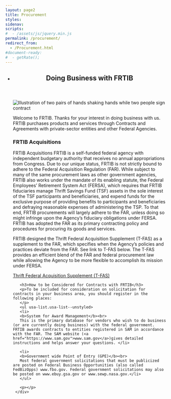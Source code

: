 ```yaml
---
layout: page2
title: Procurement
styles:
sidenav:
scripts:
#  - /assets/js/jquery.min.js
permalink: /procurement/
redirect_from:
  - /Procurement.html
#document-ready:
#  - getRate();
---
```

<ul class="usa-card-group">
  <li class="tablet:grid-col-12 usa-card usa-card--header-first">
  <div class="usa-card__container">
     <header class="usa-card__header">
       <h2 class="usa-card__heading">Doing Business with FRTIB</h2>
     </header>
     <div class="usa-card__media">
       <div class="usa-card__img" >
         <img src="../assets/img/contracts_final.jpg" alt="Illustration of two pairs of hands shaking hands while two people sign contract">
       </div>
     </div>
     <div class="usa-card__body">
       <p>
       Welcome to FRTIB. Thanks for your interest in doing business with us. FRTIB purchases products and services through Contracts and Agreements with private-sector entities and other Federal Agencies.
       </p>
       <h3>FRTIB Acquisitions</h3>
       <p>
       FRTIB Acquisitions FRTIB is a self-funded federal agency with independent budgetary authority that receives no annual appropriations from Congress. Due to our unique status, FRTIB is not strictly bound to adhere to the Federal Acquisition Regulation (FAR). While subject to many of the same procurement laws as other government agencies, FRTIB also works under the mandate of its enabling statute, the Federal Employees’ Retirement System Act (FERSA), which requires that FRTIB fiduciaries manage Thrift Savings Fund (TSF) assets in the sole interest of the TSF participants and beneficiaries, and expend funds for the exclusive purpose of providing benefits to participants and beneficiaries and defraying reasonable expenses of administering the TSP. To that end, FRTIB procurements will largely adhere to the FAR, unless doing so might infringe upon the Agency’s fiduciary obligations under FERSA. FRTIB has adopted the FAR as its primary contracting policy and procedures for procuring its goods and services.
       </p>
       <p>
       FRTIB designed the Thrift Federal Acquisition Supplement (T-FAS) as a supplement to the FAR, which specifies when the Agency’s policies and practices deviate from the FAR. See link to T-FAS below. The T-FAS provides an efficient blend of the FAR and federal procurement law while allowing the Agency to be more flexible to accomplish its mission under FERSA.
       </p>
       <p>
       <a class="usa-button" href="{{site.baseurl}}_pdf/procurement/Thrift_Federal_Acquisition_Supplement_T-FAS.pdf">Thrift Federal Acquisition Supplement (T-FAS)</a>
       </p>

       <h3>How to be Considered for Contracts with FRTIB</h3>
       <p>To be included for consideration on solicitation for contracts in your business area, you should register in the following places:
       </p>
       <ul usa-list.usa-list--unstyled>
       <li>
       <b>System for Award Management</b><br>
       This is the primary database for vendors who wish to do business (or are currently doing business) with the federal government. FRTIB awards contracts to entities registered in SAM in accordance with the FAR. The SAM website (<a href="https://www.sam.gov">www.sam.gov</a>)gives detailed instructions and helps answer your questions. </li>

       <li>
       <b>Government wide Point of Entry (GPE)</b><br>
       Most federal government solicitations that must be publicized are posted on Federal Business Opportunities (also called FedBizOpps) www.fbo.gov. Federal government solicitations may also be posted on www.ebuy.gsa.gov or www.sewp.nasa.gov.</li>
       </ul>

       <p></p>
     </div>
   </div>
   </li>
   </ul>


<!--
## Doing Business with FRTIB
Welcome to FRTIB. Thanks for your interest in doing business with us. FRTIB purchases products and services through Contracts and Agreements with private-sector entities and other Federal Agencies.

FRTIB Acquisitions
FRTIB is a self-funded federal agency with independent budgetary authority that receives no annual appropriations from Congress. Due to our unique status, FRTIB is not strictly bound to adhere to the Federal Acquisition Regulation (FAR). While subject to many of the same procurement laws as other government agencies, FRTIB also works under the mandate of its enabling statute, the Federal Employees’ Retirement System Act (FERSA), which requires that FRTIB fiduciaries manage Thrift Savings Fund (TSF) assets in the sole interest of the TSF participants and beneficiaries, and expend funds for the exclusive purpose of providing benefits to participants and beneficiaries and defraying reasonable expenses of administering the TSP. To that end, FRTIB procurements will largely adhere to the FAR, unless doing so might infringe upon the Agency’s fiduciary obligations under FERSA. FRTIB has adopted the FAR as its primary contracting policy and procedures for procuring its goods and services. FRTIB designed the Thrift Federal Acquisition Supplement (T-FAS) as a supplement to the FAR, which specifies when the Agency’s policies and practices deviate from the FAR. See link to T-FAS below. The T-FAS provides an efficient blend of the FAR and federal procurement law while allowing the Agency to be more flexible to accomplish its mission under FERSA.

Thrift Federal Acquisition Supplement (T-FAS)
How to be Considered for Contracts with FRTIB
To be included for consideration on solicitation for contracts in your business area, you should register in the following places:

System for Award Management
This is the primary database for vendors who wish to do business (or are currently doing business) with the federal government. FRTIB awards contracts to entities registered in SAM in accordance with the FAR. The SAM website gives detailed instructions and helps answer your questions. www.sam.gov

Governmentwide Point of Entry (GPE)
Most federal government solicitations that must be publicized are posted on Federal Business Opportunities (also called FedBizOpps) www.fbo.gov. Federal government solicitations may also be posted on www.ebuy.gsa.gov or www.sewp.nasa.gov .

FRTIB’s Acquisition Process and Methods
The basic phases of the Acquisition process include:

Acquisition Process
Acquisition Thresholds
FRTIB’s Micro Purchase Threshold (MPT) is $15,000; our Simplified Acquisition Threshold (SAT) is $250,000.

MPT
When a requirement is $15,000 or less, competitive pricing is not required.
Awards may be made directly using the Government Purchase Card.
FRTIB prefers this method for acquiring certain types of low-cost goods and training because it is efficient and cost effective.
SAT
FRTIB uses simplified acquisition procedures for contracting requirements that are not complex in nature and are $250,000 or less.
FRTIB issues requests for quotes from generally a minimum of three vendors.
Contracts Greater than $250,000
FRTIB uses more formal contracting procedures for requirements that are complex and greater than $250,000.
FRTIB issues formal solicitations and award contracts for these requirements.
FRTIB generally solicits a minimum of three firms.
Non-competitive Acquisition
If FRTIB determines only one firm can provide the goods or services required, FRTIB uses noncompetitive contracting procedures following the Competition in Contracting Act of 1984.
Unique situations arise in which competitive acquisitions are not possible. These generally involve urgent or specialized requirements.
Contracting Methods
FRTIB primarily uses Contracting by Negotiation (FAR Part 15) and Simplified Acquisition Procedures (FAR Part 13); FRTIB does not use Sealed Bidding methods (FAR Part 14).

Contracting By Negotiation
Negotiations are exchanges, in either a competitive or sole source environment, between the Government and offerors that are undertaken with the intent of allowing the offeror to revise its proposal. When negotiations are conducted in a competitive acquisition, they take place after the competitive range has been established, and are called discussions. The discussions with each offeror in the competitive range should help the offeror prepare a final proposal revision that will provide the best value for FRTIB. Then FRTIB will evaluate the revised proposals to determine which proposal offers the overall best value.
Simplified Acquisition Procedures
Simplified Acquisitions use a set of procedures designed to make it easier to purchase supplies and services that are under certain thresholds by expediting the evaluation processes and keeping documentation to a minimum. FRTIB uses Simplified Acquisitions Procedures to the maximum extent practicable for all purchases of supplies and services not exceeding $250,000, the Simplified Acquisition Threshold (SAT).
Other Types of Contracts and Purchase Orders
FRTIB uses the General Services Administration’s (GSA) Federal Supply Schedules and Government-Wide Acquisition Contracts (GWACs), including NASA’s Solutions for Enterprise-Wide Procurement, to place orders for goods and services directly with contractors.
Many of FRTIB’s requirements are competed using GSA schedules and competitive GWACs because these are streamlined instruments including price lists and pre-negotiated terms. These vehicles help meet FRTIB’s contracting needs because they are more efficient and include a diverse mix of vendors.
FRTIB Related Guides and Polices
FRTIB Protest Procedures
FRTIB Suspension and Debarment Program
FRTIB Procurement Opportunities
FedBizOpps
Point of Contact
Please direct any questions to FRTIB Contracting at Contracting@tsp.gov


### File List:
{% include file-list coll="pdf" folder="/procurement" reverse=true -%}
-->

<!-- CONTENT END -->
